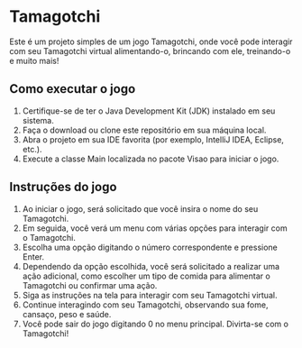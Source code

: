 # Tamagotchi #
Este é um projeto simples de um jogo Tamagotchi, onde você pode interagir com seu Tamagotchi virtual alimentando-o, brincando com ele, treinando-o e muito mais!

## Como executar o jogo ##
1. Certifique-se de ter o Java Development Kit (JDK) instalado em seu sistema.
2. Faça o download ou clone este repositório em sua máquina local.
3. Abra o projeto em sua IDE favorita (por exemplo, IntelliJ IDEA, Eclipse, etc.).
4. Execute a classe Main localizada no pacote Visao para iniciar o jogo.
## Instruções do jogo ##
1. Ao iniciar o jogo, será solicitado que você insira o nome do seu Tamagotchi.
2. Em seguida, você verá um menu com várias opções para interagir com o Tamagotchi.
3. Escolha uma opção digitando o número correspondente e pressione Enter.
4. Dependendo da opção escolhida, você será solicitado a realizar uma ação adicional, como escolher um tipo de comida para alimentar o Tamagotchi ou confirmar uma ação.
5. Siga as instruções na tela para interagir com seu Tamagotchi virtual.
6. Continue interagindo com seu Tamagotchi, observando sua fome, cansaço, peso e saúde.
7. Você pode sair do jogo digitando 0 no menu principal.
Divirta-se com o Tamagotchi!

